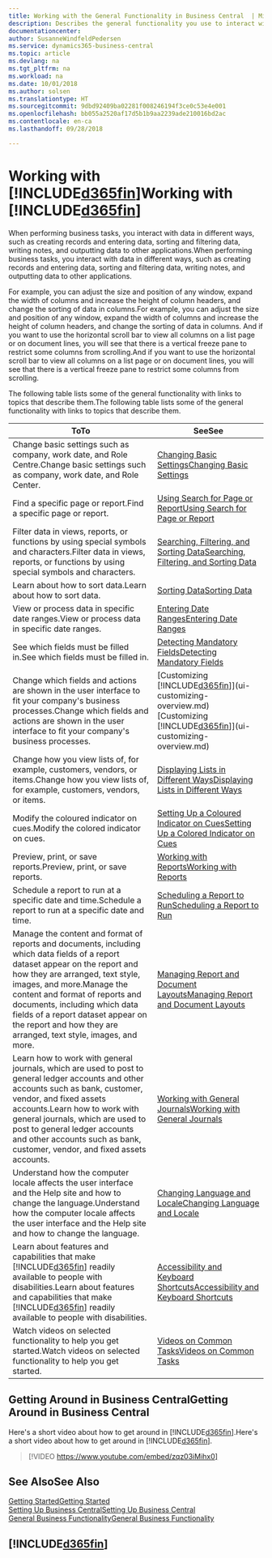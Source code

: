 ```yaml
---
title: Working with the General Functionality in Business Central  | Microsoft Docs
description: Describes the general functionality you use to interact with data in Business Central, such as entering values, sorting data, and changing views.
documentationcenter: 
author: SusanneWindfeldPedersen
ms.service: dynamics365-business-central
ms.topic: article
ms.devlang: na
ms.tgt_pltfrm: na
ms.workload: na
ms.date: 10/01/2018
ms.author: solsen
ms.translationtype: HT
ms.sourcegitcommit: 9dbd92409ba02281f008246194f3ce0c53e4e001
ms.openlocfilehash: bb055a2520af17d5b1b9aa2239ade210016bd2ac
ms.contentlocale: en-ca
ms.lasthandoff: 09/28/2018

---
```

# <a name="working-with-included365finincludesd365finmdmd"></a><span data-ttu-id="d27c2-103">Working with [!INCLUDE[d365fin](includes/d365fin_md.md)]</span><span class="sxs-lookup"><span data-stu-id="d27c2-103">Working with [!INCLUDE[d365fin](includes/d365fin_md.md)]</span></span>
<span data-ttu-id="d27c2-104">When performing business tasks, you interact with data in different ways, such as creating records and entering data, sorting and filtering data, writing notes, and outputting data to other applications.</span><span class="sxs-lookup"><span data-stu-id="d27c2-104">When performing business tasks, you interact with data in different ways, such as creating records and entering data, sorting and filtering data, writing notes, and outputting data to other applications.</span></span>

<span data-ttu-id="d27c2-105">For example, you can adjust the size and position of any window, expand the width of columns and increase the height of column headers, and change the sorting of data in columns.</span><span class="sxs-lookup"><span data-stu-id="d27c2-105">For example, you can adjust the size and position of any window, expand the width of columns and increase the height of column headers, and change the sorting of data in columns.</span></span> <span data-ttu-id="d27c2-106">And if you want to use the horizontal scroll bar to view all columns on a list page or on document lines, you will see that there is a vertical freeze pane to restrict some columns from scrolling.</span><span class="sxs-lookup"><span data-stu-id="d27c2-106">And if you want to use the horizontal scroll bar to view all columns on a list page or on document lines, you will see that there is a vertical freeze pane to restrict some columns from scrolling.</span></span>

<span data-ttu-id="d27c2-107">The following table lists some of the general functionality with links to topics that describe them.</span><span class="sxs-lookup"><span data-stu-id="d27c2-107">The following table lists some of the general functionality with links to topics that describe them.</span></span>

| <span data-ttu-id="d27c2-108">To</span><span class="sxs-lookup"><span data-stu-id="d27c2-108">To</span></span> | <span data-ttu-id="d27c2-109">See</span><span class="sxs-lookup"><span data-stu-id="d27c2-109">See</span></span> |
| --- | --- |
| <span data-ttu-id="d27c2-110">Change basic settings such as company, work date, and Role Centre.</span><span class="sxs-lookup"><span data-stu-id="d27c2-110">Change basic settings such as company, work date, and Role Center.</span></span> |[<span data-ttu-id="d27c2-111">Changing Basic Settings</span><span class="sxs-lookup"><span data-stu-id="d27c2-111">Changing Basic Settings</span></span>](ui-change-basic-settings.md) |
| <span data-ttu-id="d27c2-112">Find a specific page or report.</span><span class="sxs-lookup"><span data-stu-id="d27c2-112">Find a specific page or report.</span></span> |[<span data-ttu-id="d27c2-113">Using Search for Page or Report</span><span class="sxs-lookup"><span data-stu-id="d27c2-113">Using Search for Page or Report</span></span>](ui-search.md) |
| <span data-ttu-id="d27c2-114">Filter data in views, reports, or functions by using special symbols and characters.</span><span class="sxs-lookup"><span data-stu-id="d27c2-114">Filter data in views, reports, or functions by using special symbols and characters.</span></span> |[<span data-ttu-id="d27c2-115">Searching, Filtering, and Sorting Data</span><span class="sxs-lookup"><span data-stu-id="d27c2-115">Searching, Filtering, and Sorting Data</span></span>](ui-enter-criteria-filters.md) |
| <span data-ttu-id="d27c2-116">Learn about how to sort data.</span><span class="sxs-lookup"><span data-stu-id="d27c2-116">Learn about how to sort data.</span></span> |[<span data-ttu-id="d27c2-117">Sorting Data</span><span class="sxs-lookup"><span data-stu-id="d27c2-117">Sorting Data</span></span>](ui-sorting.md) |
| <span data-ttu-id="d27c2-118">View or process data in specific date ranges.</span><span class="sxs-lookup"><span data-stu-id="d27c2-118">View or process data in specific date ranges.</span></span> |[<span data-ttu-id="d27c2-119">Entering Date Ranges</span><span class="sxs-lookup"><span data-stu-id="d27c2-119">Entering Date Ranges</span></span>](ui-enter-date-ranges.md) |
| <span data-ttu-id="d27c2-120">See which fields must be filled in.</span><span class="sxs-lookup"><span data-stu-id="d27c2-120">See which fields must be filled in.</span></span> |[<span data-ttu-id="d27c2-121">Detecting Mandatory Fields</span><span class="sxs-lookup"><span data-stu-id="d27c2-121">Detecting Mandatory Fields</span></span>](ui-mandatory-fields.md) |
| <span data-ttu-id="d27c2-122">Change which fields and actions are shown in the user interface to fit your company's business processes.</span><span class="sxs-lookup"><span data-stu-id="d27c2-122">Change which fields and actions are shown in the user interface to fit your company's business processes.</span></span> |<span data-ttu-id="d27c2-123">[Customizing [!INCLUDE[d365fin](includes/d365fin_md.md)]](ui-customizing-overview.md)</span><span class="sxs-lookup"><span data-stu-id="d27c2-123">[Customizing [!INCLUDE[d365fin](includes/d365fin_md.md)]](ui-customizing-overview.md)</span></span> |
| <span data-ttu-id="d27c2-124">Change how you view lists of, for example, customers, vendors, or items.</span><span class="sxs-lookup"><span data-stu-id="d27c2-124">Change how you view lists of, for example, customers, vendors, or items.</span></span> |[<span data-ttu-id="d27c2-125">Displaying Lists in Different Ways</span><span class="sxs-lookup"><span data-stu-id="d27c2-125">Displaying Lists in Different Ways</span></span>](across-display-lists-different-views.md) |
| <span data-ttu-id="d27c2-126">Modify the coloured indicator on cues.</span><span class="sxs-lookup"><span data-stu-id="d27c2-126">Modify the colored indicator on cues.</span></span> |[<span data-ttu-id="d27c2-127">Setting Up a Coloured Indicator on Cues</span><span class="sxs-lookup"><span data-stu-id="d27c2-127">Setting Up a Colored Indicator on Cues</span></span>](ui-how-setup-colored-indicator-cues.md) |
|<span data-ttu-id="d27c2-128">Preview, print, or save reports.</span><span class="sxs-lookup"><span data-stu-id="d27c2-128">Preview, print, or save reports.</span></span>|[<span data-ttu-id="d27c2-129">Working with Reports</span><span class="sxs-lookup"><span data-stu-id="d27c2-129">Working with Reports</span></span>](ui-work-report.md)|
| <span data-ttu-id="d27c2-130">Schedule a report to run at a specific date and time.</span><span class="sxs-lookup"><span data-stu-id="d27c2-130">Schedule a report to run at a specific date and time.</span></span> |[<span data-ttu-id="d27c2-131">Scheduling a Report to Run</span><span class="sxs-lookup"><span data-stu-id="d27c2-131">Scheduling a Report to Run</span></span>](ui-work-report.md#ScheduleReport) |
| <span data-ttu-id="d27c2-132">Manage the content and format of reports and documents, including which data fields of a report dataset appear on the report and how they are arranged, text style, images, and more.</span><span class="sxs-lookup"><span data-stu-id="d27c2-132">Manage the content and format of reports and documents, including which data fields of a report dataset appear on the report and how they are arranged, text style, images, and more.</span></span>|[<span data-ttu-id="d27c2-133">Managing Report and Document Layouts</span><span class="sxs-lookup"><span data-stu-id="d27c2-133">Managing Report and Document Layouts</span></span>](ui-manage-report-layouts.md) |
| <span data-ttu-id="d27c2-134">Learn how to work with general journals, which are used to post to general ledger accounts and other accounts such as bank, customer, vendor, and fixed assets accounts.</span><span class="sxs-lookup"><span data-stu-id="d27c2-134">Learn how to work with general journals, which are used to post to general ledger accounts and other accounts such as bank, customer, vendor, and fixed assets accounts.</span></span> |[<span data-ttu-id="d27c2-135">Working with General Journals</span><span class="sxs-lookup"><span data-stu-id="d27c2-135">Working with General Journals</span></span>](ui-work-general-journals.md) |
|<span data-ttu-id="d27c2-136">Understand how the computer locale affects the user interface and the Help site and how to change the language.</span><span class="sxs-lookup"><span data-stu-id="d27c2-136">Understand how the computer locale affects the user interface and the Help site and how to change the language.</span></span>|[<span data-ttu-id="d27c2-137">Changing Language and Locale</span><span class="sxs-lookup"><span data-stu-id="d27c2-137">Changing Language and Locale</span></span>](about-locale-language.md)|
|<span data-ttu-id="d27c2-138">Learn about features and capabilities that make [!INCLUDE[d365fin](includes/d365fin_md.md)] readily available to people with disabilities.</span><span class="sxs-lookup"><span data-stu-id="d27c2-138">Learn about features and capabilities that make [!INCLUDE[d365fin](includes/d365fin_md.md)] readily available to people with disabilities.</span></span>|[<span data-ttu-id="d27c2-139">Accessibility and Keyboard Shortcuts</span><span class="sxs-lookup"><span data-stu-id="d27c2-139">Accessibility and Keyboard Shortcuts</span></span>](ui-accessibility.md)|
|<span data-ttu-id="d27c2-140">Watch videos on selected functionality to help you get started.</span><span class="sxs-lookup"><span data-stu-id="d27c2-140">Watch videos on selected functionality to help you get started.</span></span>|[<span data-ttu-id="d27c2-141">Videos on Common Tasks</span><span class="sxs-lookup"><span data-stu-id="d27c2-141">Videos on Common Tasks</span></span>](across-videos.md)|  

## <a name="getting-around-in-business-central"></a><span data-ttu-id="d27c2-142">Getting Around in Business Central</span><span class="sxs-lookup"><span data-stu-id="d27c2-142">Getting Around in Business Central</span></span>
<span data-ttu-id="d27c2-143">Here's a short video about how to get around in [!INCLUDE[d365fin](includes/d365fin_md.md)].</span><span class="sxs-lookup"><span data-stu-id="d27c2-143">Here's a short video about how to get around in [!INCLUDE[d365fin](includes/d365fin_md.md)].</span></span>

> [!VIDEO https://www.youtube.com/embed/zqz03iMihx0]

## <a name="see-also"></a><span data-ttu-id="d27c2-144">See Also</span><span class="sxs-lookup"><span data-stu-id="d27c2-144">See Also</span></span>
[<span data-ttu-id="d27c2-145">Getting Started</span><span class="sxs-lookup"><span data-stu-id="d27c2-145">Getting Started</span></span>](product-get-started.md)  
[<span data-ttu-id="d27c2-146">Setting Up Business Central</span><span class="sxs-lookup"><span data-stu-id="d27c2-146">Setting Up Business Central</span></span>](setup.md)  
[<span data-ttu-id="d27c2-147">General Business Functionality</span><span class="sxs-lookup"><span data-stu-id="d27c2-147">General Business Functionality</span></span>](ui-across-business-areas.md)  

## [!INCLUDE[d365fin](includes/free_trial_md.md)]  

